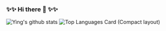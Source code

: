 ### ✨✨ Hi there 👋 ✨✨
![Ying's github stats](https://github-readme-stats.vercel.app/api?username=lmxy0212&hide=issues)
![Top Languages Card (Compact layout)](https://github-readme-stats.vercel.app/api/top-langs/?username=lmxy0212&layout=compact)
<!--
**lmxy0212/lmxy0212** is a ✨ _special_ ✨ repository because its `README.md` (this file) appears on your GitHub profile.

Here are some ideas to get you started:

- 🔭 I’m currently working on ...
- 🌱 I’m currently learning ...
- 👯 I’m looking to collaborate on ...
- 🤔 I’m looking for help with ...
- 💬 Ask me about ...
- 📫 How to reach me: ...
- 😄 Pronouns: ...
- ⚡ Fun fact: ...
-->
